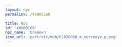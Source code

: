 ```yaml
---
layout: npc
permalink: /40000160

title: Npc
id: '40000160'
npc_name: 'Unknown'
icon_url: 'portrait/mob/02020068_m_curseeye_p.png'
---
```

